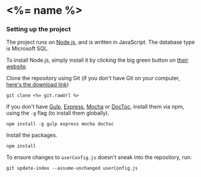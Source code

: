 
# <%= name %>

### Setting up the project

The project runs on [Node.js](https://nodejs.org/en/), and is written in JavaScript. The database type is Microsoft SQL.

To install Node.js, simply install it by clicking the big green button on [their website](https://nodejs.org/en/).

Clone the repository using Git (if you don't have Git on your computer, [here's the download link](https://git-scm.com/download))

```
git clone <%= git.rawUrl %>
```

If you don't have [Gulp](http://gulpjs.com/), [Express](http://expressjs.com/), [Mocha](http://mochajs.org/) or [DocToc](https://github.com/thlorenz/doctoc), install them via npm, using the `-g` flag (to install them globally).

```
npm install -g gulp express mocha doctoc
```

Install the packages.

```
npm install
```

To ensure changes to `userConfig.js` doesn't sneak into the repository, run: 

```
git update-index --assume-unchanged userConfig.js
``` 